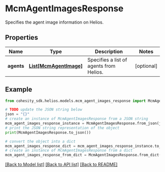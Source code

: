 # McmAgentImagesResponse

Specifies the agent image information on Helios.

## Properties

Name | Type | Description | Notes
------------ | ------------- | ------------- | -------------
**agents** | [**List[McmAgentImage]**](McmAgentImage.md) | Specifies a list of agents from Helios. | [optional] 

## Example

```python
from cohesity_sdk.helios.models.mcm_agent_images_response import McmAgentImagesResponse

# TODO update the JSON string below
json = "{}"
# create an instance of McmAgentImagesResponse from a JSON string
mcm_agent_images_response_instance = McmAgentImagesResponse.from_json(json)
# print the JSON string representation of the object
print(McmAgentImagesResponse.to_json())

# convert the object into a dict
mcm_agent_images_response_dict = mcm_agent_images_response_instance.to_dict()
# create an instance of McmAgentImagesResponse from a dict
mcm_agent_images_response_from_dict = McmAgentImagesResponse.from_dict(mcm_agent_images_response_dict)
```
[[Back to Model list]](../README.md#documentation-for-models) [[Back to API list]](../README.md#documentation-for-api-endpoints) [[Back to README]](../README.md)


